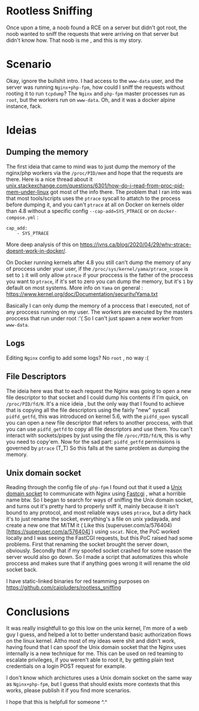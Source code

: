 # Rootless Sniffing

Once upon a time, a noob found a RCE on a server but didn't got root, the noob wanted to sniff the requests that were arriving on that server but didn't know how. That noob is me , and this is my story.

# Scenario 

Okay, ignore the bullshit intro.
I had access to the `www-data` user, and the server was running `Nginx+php-fpm`, how could I sniff the requests without rooting it to run `tcpdump`? The `Nginx` and `php-fpm` master processes run as `root`, but the workers run on `www-data`. Oh, and it was a docker alpine instance, fack.

# Ideias

## Dumping the memory
The first ideia that came to mind was to just dump the memory of the nginx/php workers via the `/proc/PID/mem` and hope that the requests are there. Here is a nice thread about it [unix.stackexchange.com/questions/6301/how-do-i-read-from-proc-pid-mem-under-linux](https://unix.stackexchange.com/questions/6301/how-do-i-read-from-proc-pid-mem-under-linux) got most of the info there.
The problem that I ran into was that most tools/scripts uses the `ptrace` syscall to attatch to the process before dumping it, and you can't `ptrace` at all on Docker on kernels older than 4.8 without a specific config `--cap-add=SYS_PTRACE` or on `docker-compose.yml` :

```
cap_add:
    - SYS_PTRACE
```

More deep analysis of this on https://jvns.ca/blog/2020/04/29/why-strace-doesnt-work-in-docker/.

On Docker running kernels after 4.8 you still can't dump the memory of any of proccess under your user, if the `/proc/sys/kernel/yama/ptrace_scope` is set to `1`  it will only allow `ptrace` if your proccess is the father of the proccess you want to `ptrace`, if it's set to zero you can dump the memory, but it's `1` by default on most systems. More info on `Yama` on general : https://www.kernel.org/doc/Documentation/security/Yama.txt

Basically I can only dump the memory of a proccess that I executed, not of any proccess running on my user. The workers are executed by the masters proccess that run under root :'( So I can't just spawn a new worker from `www-data`.

## Logs
Editing `Nginx` config to add some logs? No `root` , no way :(

## File Descriptors
The ideia here was that to each request the Nginx was going to open a new file descriptor to that socket and I could dump his contents if I'm quick, on `/proc/PID/fd/N`. It's a nice ideia , but the only way that I found to achieve that is copying all the file descriptors using the fairly "new" syscall `pidfd_getfd`, this was introduced on kernel 5.6, with the `pidfd_open` syscall you can open a new file descriptor that refers to another proccess, with that you can use `pidfd_getfd` to copy all file descriptors and use them. You can't interact with sockets/pipes by just using the file `/proc/PID/fd/N`, this is why you need to copy'em. Now for the sad part: `pidfd_getfd` permissions is governed by `ptrace` (T_T) So this falls at the same problem as dumping the memory.  
 
## Unix domain socket
Reading through the config file of `php-fpm` I found out that it used a [Unix domain socket]( https://en.wikipedia.org/wiki/Unix_domain_socket ) to communicate with Nginx using [Fastcgi]( https://en.wikipedia.org/wiki/FastCGI ) , what a horrible name btw. So I began to search for ways of sniffing the Unix domain socket, and turns out it's pretty hard to properly sniff it, mainly because it isn't bound to any protocol, and most reliable ways uses `ptrace`, but a dirty hack it's to just rename the socket, everything's a file on unix yadayada, and create a new one that MiTM it ( Like this (superuser.com/a/576404)[https://superuser.com/a/576404] ) using `socat`. Nice, the PoC worked locally and I was seeing the FastCGI requests, but this PoC raised had some problems. First that renaming the socket brought the server down, obviously. Secondly that if my spoofed socket crashed for some reason the server would also go down. So I made a script that automatizes this whole proccess and makes sure that if anything goes wrong it will rename the old socket back.

<script src="https://gist-it.appspot.com/github/caioluders/rootless_sniffing/blob/main/dsm.c"></script>

I have static-linked binaries for red teamming purposes on https://github.com/caioluders/rootless_sniffing

# Conclusions
It was really insightfull to go this low on the unix kernel, I'm more of a web guy I guess, and helped a lot to better understand basic authorization flows on the linux kernel. Altho most of my ideas were shit and didn't work, having found that I can spoof the Unix domain socket that the Nginx uses internally is a new technique for me. This can be used on red teaming to escalate privileges, if you weren't able to root it, by getting plain text credentials on a login POST request for example.

I don't know which archictures uses a Unix domain socket on the same way as `Nginx+php-fpm`, but I guess that should exists more contexts that this works, please publish it if you find more scenarios. 

I hope that this is helpfull for someone ^.^
